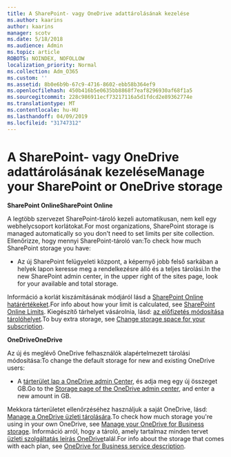 ```yaml
---
title: A SharePoint- vagy OneDrive adattárolásának kezelése
ms.author: kaarins
author: kaarins
manager: scotv
ms.date: 5/18/2018
ms.audience: Admin
ms.topic: article
ROBOTS: NOINDEX, NOFOLLOW
localization_priority: Normal
ms.collection: Adm_O365
ms.custom: ''
ms.assetid: 8b0e6b9b-67c9-4716-8602-ebb58b364ef9
ms.openlocfilehash: 450b416b5e0635bb8868f7eaf8296930af68f1a5
ms.sourcegitcommit: 228c986911ecf73217116a5d1fdcd2e89362774e
ms.translationtype: MT
ms.contentlocale: hu-HU
ms.lasthandoff: 04/09/2019
ms.locfileid: "31747312"
---
```

# <a name="manage-your-sharepoint-or-onedrive-storage"></a><span data-ttu-id="61cbf-102">A SharePoint- vagy OneDrive adattárolásának kezelése</span><span class="sxs-lookup"><span data-stu-id="61cbf-102">Manage your SharePoint or OneDrive storage</span></span>

 **<span data-ttu-id="61cbf-103">SharePoint Online</span><span class="sxs-lookup"><span data-stu-id="61cbf-103">SharePoint Online</span></span>**
  
<span data-ttu-id="61cbf-104">A legtöbb szervezet SharePoint-tároló kezeli automatikusan, nem kell egy webhelycsoport korlátokat.</span><span class="sxs-lookup"><span data-stu-id="61cbf-104">For most organizations, SharePoint storage is managed automatically so you don't need to set limits per site collection.</span></span> <span data-ttu-id="61cbf-105">Ellenőrizze, hogy mennyi SharePoint-tároló van:</span><span class="sxs-lookup"><span data-stu-id="61cbf-105">To check how much SharePoint storage you have:</span></span>
  
- <span data-ttu-id="61cbf-106">Az új SharePoint felügyeleti központ, a képernyő jobb felső sarkában a helyek lapon keresse meg a rendelkezésre álló és a teljes tárolási.</span><span class="sxs-lookup"><span data-stu-id="61cbf-106">In the new SharePoint admin center, in the upper right of the sites page, look for your available and total storage.</span></span>
    
<span data-ttu-id="61cbf-107">Információ a korlát kiszámításának módjáról lásd a [SharePoint Online határértékeket](https://go.microsoft.com/fwlink/p/?LinkID=856113).</span><span class="sxs-lookup"><span data-stu-id="61cbf-107">For info about how your limit is calculated, see [SharePoint Online Limits](https://go.microsoft.com/fwlink/p/?LinkID=856113).</span></span> <span data-ttu-id="61cbf-108">Kiegészítő tárhelyet vásárolnia, lásd: [az előfizetés módosítása tárolóhelyet](https://go.microsoft.com/fwlink/?linkid=866428).</span><span class="sxs-lookup"><span data-stu-id="61cbf-108">To buy extra storage, see [Change storage space for your subscription](https://go.microsoft.com/fwlink/?linkid=866428).</span></span>
  
 **<span data-ttu-id="61cbf-109">OneDrive</span><span class="sxs-lookup"><span data-stu-id="61cbf-109">OneDrive</span></span>**
  
<span data-ttu-id="61cbf-110">Az új és meglévő OneDrive felhasználók alapértelmezett tárolási módosítása:</span><span class="sxs-lookup"><span data-stu-id="61cbf-110">To change the default storage for new and existing OneDrive users:</span></span>
  
- <span data-ttu-id="61cbf-111">A [tárterület lap a OneDrive admin Center](https://admin.onedrive.com/?v=StorageSettings), és adja meg egy új összeget GB.</span><span class="sxs-lookup"><span data-stu-id="61cbf-111">Go to the [Storage page of the OneDrive admin center](https://admin.onedrive.com/?v=StorageSettings), and enter a new amount in GB.</span></span>
    
<span data-ttu-id="61cbf-112">Mekkora tárterületet ellenőrzéséhez használjuk a saját OneDrive, lásd: [Manage a OneDrive üzleti tárolására](https://go.microsoft.com/fwlink/?linkid=866429).</span><span class="sxs-lookup"><span data-stu-id="61cbf-112">To check how much storage you're using in your own OneDrive, see [Manage your OneDrive for Business storage](https://go.microsoft.com/fwlink/?linkid=866429).</span></span> <span data-ttu-id="61cbf-113">Információ arról, hogy a tároló, amely tartalmaz minden tervet [üzleti szolgáltatás leírás OneDrive](https://go.microsoft.com/fwlink/p/?LinkID=826071)talál.</span><span class="sxs-lookup"><span data-stu-id="61cbf-113">For info about the storage that comes with each plan, see [OneDrive for Business service description](https://go.microsoft.com/fwlink/p/?LinkID=826071).</span></span>
  

